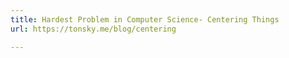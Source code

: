 ```yaml
---
title: Hardest Problem in Computer Science- Centering Things
url: https://tonsky.me/blog/centering

---
```

